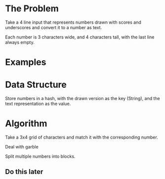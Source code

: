 # The Problem
Take a 4 line input that represents numbers drawn with scores and underscores and convert it to a number as text.

Each number is 3 characters wide, and 4 characters tall, with the last line always empty.



# Examples



# Data Structure
Store numbers in a hash, with the drawn version as the key (String), and the text representation as the value.


# Algorithm

Take a 3x4 grid of characters and match it with the corresponding number. 

Deal with garble

Split multiple numbers into blocks.
## Do this later ##
